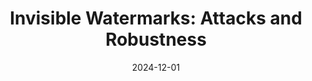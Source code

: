 ---
title: "Invisible Watermarks: Attacks and Robustness"
collection: projects
category: arxiv
permalink: /projects/idl_war
header:
    teaser: /images/invisible_watermark.png
date: 2024-12-01
authors: Dongjun Hwang*, <b>Sungwon Woo*</b>, Tom Gao*, Raymond Luo*, Sunghwan Baek <b>(co-first author)</b>"
venue:
description: Improving water robustness via cascading image-space and latent-space techniques and improving attacks via custom remover network
tags: ["invisible watermark", "adversarial attack", "generative ai"]
buttons:
    - type: paper
      url: https://arxiv.org/pdf/2412.12511
    - type: video
      url: https://www.youtube.com/watch?v=0vwFG1HSrUE
---